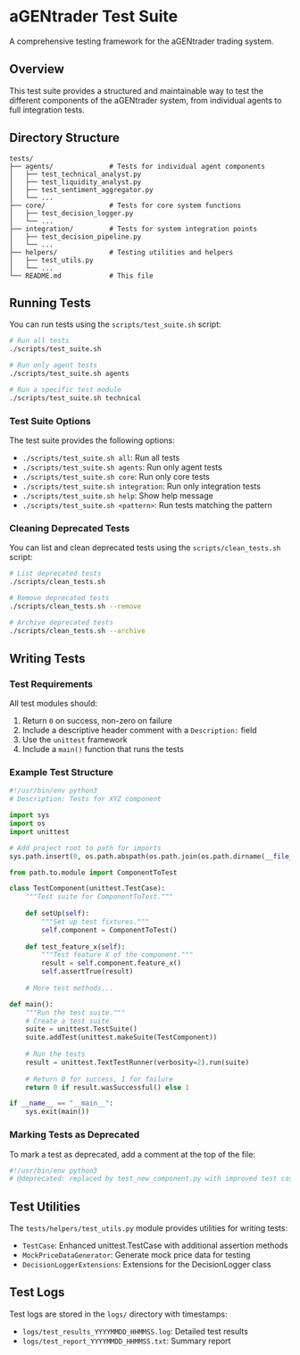 # aGENtrader Test Suite

A comprehensive testing framework for the aGENtrader trading system.

## Overview

This test suite provides a structured and maintainable way to test the different components of the aGENtrader system, from individual agents to full integration tests.

## Directory Structure

```
tests/
├── agents/              # Tests for individual agent components
│   ├── test_technical_analyst.py
│   ├── test_liquidity_analyst.py
│   ├── test_sentiment_aggregator.py
│   └── ...
├── core/                # Tests for core system functions
│   ├── test_decision_logger.py
│   └── ...
├── integration/         # Tests for system integration points
│   ├── test_decision_pipeline.py
│   └── ...
├── helpers/             # Testing utilities and helpers
│   ├── test_utils.py
│   └── ...
└── README.md            # This file
```

## Running Tests

You can run tests using the `scripts/test_suite.sh` script:

```bash
# Run all tests
./scripts/test_suite.sh

# Run only agent tests
./scripts/test_suite.sh agents

# Run a specific test module
./scripts/test_suite.sh technical
```

### Test Suite Options

The test suite provides the following options:

- `./scripts/test_suite.sh all`: Run all tests
- `./scripts/test_suite.sh agents`: Run only agent tests
- `./scripts/test_suite.sh core`: Run only core tests
- `./scripts/test_suite.sh integration`: Run only integration tests
- `./scripts/test_suite.sh help`: Show help message
- `./scripts/test_suite.sh <pattern>`: Run tests matching the pattern

### Cleaning Deprecated Tests

You can list and clean deprecated tests using the `scripts/clean_tests.sh` script:

```bash
# List deprecated tests
./scripts/clean_tests.sh

# Remove deprecated tests
./scripts/clean_tests.sh --remove

# Archive deprecated tests
./scripts/clean_tests.sh --archive
```

## Writing Tests

### Test Requirements

All test modules should:

1. Return `0` on success, non-zero on failure
2. Include a descriptive header comment with a `Description:` field
3. Use the `unittest` framework
4. Include a `main()` function that runs the tests

### Example Test Structure

```python
#!/usr/bin/env python3
# Description: Tests for XYZ component

import sys
import os
import unittest

# Add project root to path for imports
sys.path.insert(0, os.path.abspath(os.path.join(os.path.dirname(__file__), '../..')))

from path.to.module import ComponentToTest

class TestComponent(unittest.TestCase):
    """Test suite for ComponentToTest."""
    
    def setUp(self):
        """Set up test fixtures."""
        self.component = ComponentToTest()
        
    def test_feature_x(self):
        """Test feature X of the component."""
        result = self.component.feature_x()
        self.assertTrue(result)
        
    # More test methods...

def main():
    """Run the test suite."""
    # Create a test suite
    suite = unittest.TestSuite()
    suite.addTest(unittest.makeSuite(TestComponent))
    
    # Run the tests
    result = unittest.TextTestRunner(verbosity=2).run(suite)
    
    # Return 0 for success, 1 for failure
    return 0 if result.wasSuccessful() else 1

if __name__ == "__main__":
    sys.exit(main())
```

### Marking Tests as Deprecated

To mark a test as deprecated, add a comment at the top of the file:

```python
#!/usr/bin/env python3
# @deprecated: replaced by test_new_component.py with improved test cases
```

## Test Utilities

The `tests/helpers/test_utils.py` module provides utilities for writing tests:

- `TestCase`: Enhanced unittest.TestCase with additional assertion methods
- `MockPriceDataGenerator`: Generate mock price data for testing
- `DecisionLoggerExtensions`: Extensions for the DecisionLogger class

## Test Logs

Test logs are stored in the `logs/` directory with timestamps:

- `logs/test_results_YYYYMMDD_HHMMSS.log`: Detailed test results
- `logs/test_report_YYYYMMDD_HHMMSS.txt`: Summary report